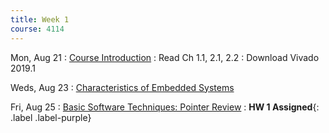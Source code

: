 ```yaml
---
title: Week 1
course: 4114
---
```


Mon, Aug 21
: [Course Introduction](#)
  : Read Ch 1.1, 2.1, 2.2
  : Download Vivado 2019.1

Weds, Aug 23
: [Characteristics of Embedded Systems](#)

Fri, Aug 25
: [Basic Software Techniques: Pointer Review](#)
  : **HW 1 Assigned**{: .label .label-purple}
